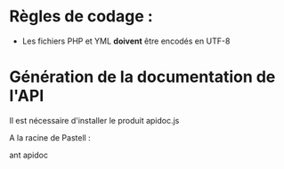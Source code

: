 
# Règles de codage : 

- Les fichiers PHP et YML **doivent** être encodés en UTF-8



# Génération de la documentation de l'API

Il est nécessaire d'installer le produit apidoc.js

A la racine de Pastell : 

ant apidoc

